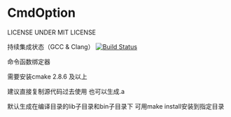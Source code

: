 CmdOption
=========
LICENSE UNDER MIT LICENSE

持续集成状态（GCC & Clang） [![Build Status](https://travis-ci.org/owt5008137/CmdOption.svg?branch=master)](https://travis-ci.org/owt5008137/CmdOption)

命令函数绑定器

需要安装cmake 2.8.6 及以上

建议直接复制源代码过去使用
也可以生成.a

默认生成在编译目录的lib子目录和bin子目录下
可用make install安装到指定目录

